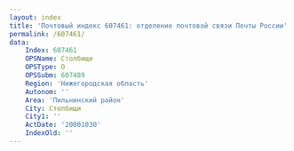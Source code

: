 ```yaml
---
layout: index
title: 'Почтовый индекс 607461: отделение почтовой связи Почты России'
permalink: /607461/
data:
    Index: 607461
    OPSName: Столбищи
    OPSType: О
    OPSSubm: 607489
    Region: 'Нижегородская область'
    Autonom: ''
    Area: 'Пильнинский район'
    City: Столбищи
    City1: ''
    ActDate: '20001030'
    IndexOld: ''
---
```

